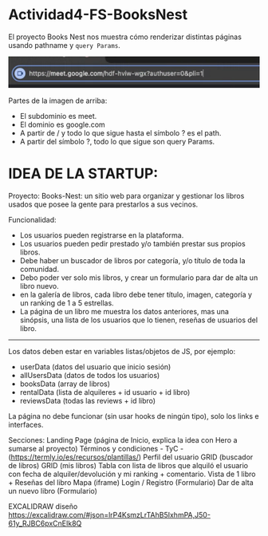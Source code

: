 # Actividad4-FS-BooksNest

El proyecto Books Nest nos muestra cómo renderizar distintas páginas usando pathname y `query Params`.

![url-google.png](url-google.png)

Partes de la imagen de arriba:
- El subdominio es meet.
- El dominio es google.com
- A partir de / y todo lo que sigue hasta el símbolo ? es el path.
- A partir del símbolo ?, todo lo que sigue son query Params.


<!--INICIAR EN LA TERMINAL:
npm create vite@latest
# elegimos el nombre del proyecto, carpeta, etc...
# elegimos REACT como librería de trabajo.
cd nombre-proyecto
npm i
npm run dev -->

# IDEA DE LA STARTUP:

Proyecto: Books-Nest: un sitio web para organizar y gestionar los libros usados que posee la gente para prestarlos a sus vecinos.

Funcionalidad: 
- Los usuarios pueden registrarse en la plataforma.
- Los usuarios pueden pedir prestado y/o también prestar sus propios libros.
- Debe haber un buscador de libros por categoría, y/o título de toda la comunidad.
- Debo poder ver solo mis libros, y crear un formulario para dar de alta un libro nuevo.
- en la galería de libros, cada libro debe tener título, imagen, categoría y un ranking de 1 a 5 estrellas.
- La página de un libro me muestra los datos anteriores, mas una sinópsis, una lista de los usuarios que lo tienen, reseñas de usuarios del libro.
---------------------------------------------------------------------------------------------------------------------------------------------------------------------

Los datos deben estar en variables listas/objetos de JS, por ejemplo:

- userData (datos del usuario que inicio sesión)
- allUsersData (datos de todos los usuarios)
- booksData (array de libros)
- rentalData (lista de alquileres + id usuario + id libro)
- reviewsData (todas las reviews + id libro)

La página no debe funcionar (sin usar hooks de ningún tipo), solo los links e interfaces.

Secciones:
Landing Page (página de Inicio, explica la idea con Hero a sumarse al proyecto)
Términos y condiciones - TyC - (https://termly.io/es/recursos/plantillas/)
Perfil del usuario
GRID (buscador de libros)
GRID (mis libros)
Tabla con lista de libros que alquiló el usuario con fecha de alquiler/devolución y mi ranking + comentario.
Vista de 1 libro + Reseñas del libro
Mapa (iframe) 
Login / Registro (Formulario)
Dar de alta un nuevo libro (Formulario)

EXCALIDRAW diseño https://excalidraw.com/#json=lrP4KsmzLrTAhB5IxhmPA,J50-61y_RJBC6pxCnEIk8Q 